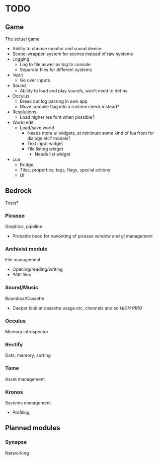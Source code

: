 TODO
===
## Game
The actual game
* Ability to choose monitor and sound device
* Scene-wrapper-system for scenes instead of raw systems
* Logging
  - Log to file aswell as log to console
  - Separate files for different systems
* Input
  - Go over inputs
* Sound
  - Ability to load and play sounds, won't need to define
* Occulus
  - Break out log parsing in own app
  - Move compile flag into a runtime check instead?
* Resolutions
  - Load higher res font when possible?
* World edit
  - Load/save world
    - Needs more ui widgets, at minimum some kind of lua front for dialogs etc? modals?
    - Text input widget
    - File listing widget
      - Needs list widget
* Lua
  * Bridge
  * Tiles, properties, tags, flags, special actions
  * UI

## Bedrock
Tests?

### Picasso
Graphics, pipeline
* Probable need for reworking of picasso window and gl management

### Archivist module
File management
* Opening/reading/writing
* PAK-files

### Sound/Music
Boombox/Cassette
* Deeper look at cassette usage etc, channels and so *HIGH PRIO*

### Occulus
Memory introspector

### Rectify
Data, memory, sorting

### Tome
Asset management

### Kronos
Systems management
* Profiling

## Planned modules

### Synapse
Networking
